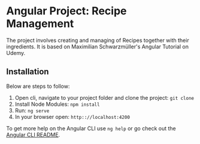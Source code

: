 # Angular Project: Recipe Management

The project involves creating and managing of Recipes together with their ingredients.
It is based on Maximilian Schwarzmüller's Angular Tutorial on Udemy.

## Installation
Below are steps to follow:
1. Open cli, navigate to your project folder and clone the project: 
    `git clone `
2. Install Node Modules:
    `npm install`
3. Run:
    `ng serve`
4. In your browser open:
    `http:://localhost:4200`


To get more help on the Angular CLI use `ng help` or go check out the [Angular CLI README](https://github.com/angular/angular-cli/blob/master/README.md).
